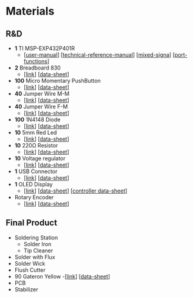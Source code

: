 # Materials

## R&D
- **1** TI MSP-EXP432P401R
    - [[user-manual](https://didatticaonline.unitn.it/dol/pluginfile.php/1878276/mod_resource/content/0/slau597f.pdf)] [[technical-reference-manual](https://didatticaonline.unitn.it/dol/pluginfile.php/1878275/mod_resource/content/0/slau356i.pdf)] [[mixed-signa](https://didatticaonline.unitn.it/dol/pluginfile.php/1878274/mod_resource/content/0/msp432p401r.pdf)] [[port-functions](https://didatticaonline.unitn.it/dol/pluginfile.php/1869662/mod_resource/content/0/Lecture-6a.pdf)]
- **2** Breadboard 830
    - [[link](https://it.rs-online.com/web/p/breadboard/2153175)] [[data-sheet](/datasheets/Kitronik-PBU202.pdf)]
- **100** Micro Momentary PushButton
    - [[link](https://www.amazon.it/Youmile-6x6x5mm-Momentaneo-pulsante-tattile/dp/B07XWYHPZH)] [[data-sheet](N.A,)]
- **40** Jumper Wire M-M
    - [[link](https://it.rs-online.com/web/p/ponticelli-per-breadboard/2048241)] [[data-sheet](/datasheets/jumper-wire.pdf)]
- **40** Jumper Wire F-M
    - [[link](https://it.rs-online.com/web/p/ponticelli-per-breadboard/2048243)] [[data-sheet](/datasheets/jumper-wire.pdf)]
- **100** 1N4148 Diode
    - [[link](https://it.rs-online.com/web/p/diodi-schottky-e-rettificatori/1867593)] [[data-sheet](/datasheets/1N4148.pdf)]
- **10** 5mm Red Led
    - [[link](https://it.rs-online.com/web/p/led/2285821)] [[data-sheet](/datasheets/led.pdf)]
- **10** 220Ω Resistor
    - [[link](https://it.rs-online.com/web/p/resistenze-a-foro-passante/7077612?gb=s)] [[data-sheet](/datasheets/220Ω-resistor.pdf)]
- **10** Voltage regulator
    - [[link](https://it.rs-online.com/web/p/regolatori-di-tensione/6869767)] [[data-sheet](/datasheets/LD1117.pdf)]
- **1** USB Connector
    - [[link](https://it.rs-online.com/web/p/accessori-per-strumenti-di-sviluppo/0429307)] [[data-sheet](./datasheets/TTL-232R-3V3.pdf)]
- **1** OLED Display
    - [[link](https://it.rs-online.com/web/p/display-oled/2543581)] [[data-sheet](./datasheets/oled-display.pdf)] [[controller data-sheet](./datasheets/oled-display-controller.pdf)]
- Rotary Encoder
    - [[link](https://it.rs-online.com/web/p/encoder-meccanici-rotativi/1675384)] [[data-sheet](./datasheets/rotary-encoder.pdf)]

## Final Product
- Soldering Station
    - Solder Iron
    - Tip Cleaner
- Solder with Flux
- Solder Wick
- Flush Cutter
- 90 Gateron Yellow
    -[[link](https://www.gateron.co/products/gateron-switch-set?variant=40017397514329)] [[data-sheet](/datasheets/gateron-yellow.pdf)]
- PCB
- Stabilizer
